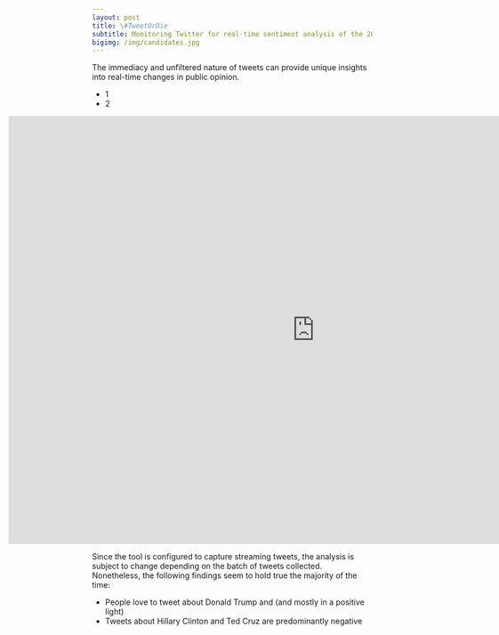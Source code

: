```yaml
---
layout: post
title: \#TweetOrDie
subtitle: Monitoring Twitter for real-time sentiment analysis of the 2016 U.S. presidential candidates
bigimg: /img/candidates.jpg
---
```


The immediacy and unfiltered nature of tweets can provide unique insights into real-time changes in public opinion.
* 1
* 2

<iframe id="Campaign" src="http://52.38.152.177:3838/Campaign/" style="border: none; width: 1100px; height:770px; margin-left:-150px" frameborder="0"></iframe>

Since the tool is configured to capture streaming tweets, the analysis is subject to change depending on the batch of tweets collected. Nonetheless, the following findings seem to hold true the majority of the time:
* People love to tweet about Donald Trump and (and mostly in a positive light)
* Tweets about Hillary Clinton and Ted Cruz are predominantly negative
